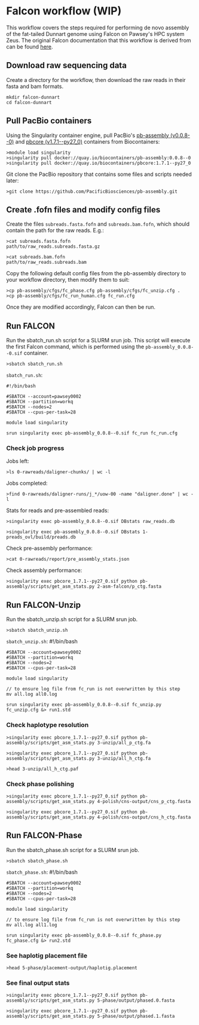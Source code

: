 # Falcon workflow (WIP)
This workflow covers the steps required for performing de novo assembly of the fat-tailed Dunnart genome using Falcon on Pawsey's HPC system Zeus. The original Falcon documentation that this workflow is derived from can be found [here](https://github.com/PacificBiosciences/pb-assembly#tutorial).

## Download raw sequencing data

Create a directory for the workflow, then download the raw reads in their fasta and bam formats.

    mkdir falcon-dunnart
    cd falcon-dunnart

## Pull PacBio containers

Using the Singularity container engine, pull PacBio's [pb-assembly (v0.0.8--0)](https://quay.io/repository/biocontainers/pb-assembly?tab=info) and [pbcore (v1.7.1--py27_0)](https://quay.io/repository/biocontainers/pbcore) containers from Biocontainers:

    >module load singularity
    >singularity pull docker://quay.io/biocontainers/pb-assembly:0.0.8--0
    >singularity pull docker://quay.io/biocontainers/pbcore:1.7.1--py27_0

Git clone the PacBio repository that contains some files and scripts needed later:

    >git clone https://github.com/PacificBiosciences/pb-assembly.git

## Create .fofn files and modify config files

Create the files `subreads.fasta.fofn` and `subreads.bam.fofn`, which should contain the path for the raw reads. E.g.:

    >cat subreads.fasta.fofn
    path/to/raw_reads.subreads.fasta.gz

    >cat subreads.bam.fofn
    path/to/raw_reads.subreads.bam

Copy the following default config files from the pb-assembly directory to your workflow directory, then modify them to suit:

    >cp pb-assembly/cfgs/fc_phase.cfg pb-assembly/cfgs/fc_unzip.cfg .
    >cp pb-assembly/cfgs/fc_run_human.cfg fc_run.cfg

Once they are modified accordingly, Falcon can then be run.

## Run FALCON

Run the sbatch_run.sh script for a SLURM srun job. This script will execute the first Falcon command, which is performed using the `pb-assembly_0.0.8--0.sif` container.

    >sbatch sbatch_run.sh

`sbatch_run.sh`:

    #!/bin/bash

    #SBATCH --account=pawsey0002
    #SBATCH --partition=workq
    #SBATCH --nodes=2
    #SBATCH --cpus-per-task=28

    module load singularity

    srun singularity exec pb-assembly_0.0.8--0.sif fc_run fc_run.cfg 
    

### Check job progress

Jobs left:
    
    >ls 0-rawreads/daligner-chunks/ | wc -l

Jobs completed:

    >find 0-rawreads/daligner-runs/j_*/uow-00 -name "daligner.done" | wc -l

Stats for reads and pre-assembled reads:

    >singularity exec pb-assembly_0.0.8--0.sif DBstats raw_reads.db

    >singularity exec pb-assembly_0.0.8--0.sif DBstats 1-preads_ovl/build/preads.db 

Check pre-assembly performance:

    >cat 0-rawreads/report/pre_assembly_stats.json

Check assembly performance:

    >singularity exec pbcore_1.7.1--py27_0.sif python pb-assembly/scripts/get_asm_stats.py 2-asm-falcon/p_ctg.fasta

## Run FALCON-Unzip

Run the sbatch_unzip.sh script for a SLURM srun job.

    >sbatch sbatch_unzip.sh

`sbatch_unzip.sh`:
#!/bin/bash

    #SBATCH --account=pawsey0002
    #SBATCH --partition=workq
    #SBATCH --nodes=2
    #SBATCH --cpus-per-task=28

    module load singularity

    // to ensure log file from fc_run is not overwritten by this step
    mv all.log all0.log

    srun singularity exec pb-assembly_0.0.8--0.sif fc_unzip.py fc_unzip.cfg &> run1.std

### Check haplotype resolution

    >singularity exec pbcore_1.7.1--py27_0.sif python pb-assembly/scripts/get_asm_stats.py 3-unzip/all_p_ctg.fa 

    >singularity exec pbcore_1.7.1--py27_0.sif python pb-assembly/scripts/get_asm_stats.py 3-unzip/all_h_ctg.fa

    >head 3-unzip/all_h_ctg.paf 

### Check phase polishing

    >singularity exec pbcore_1.7.1--py27_0.sif python pb-assembly/scripts/get_asm_stats.py 4-polish/cns-output/cns_p_ctg.fasta
   
    >singularity exec pbcore_1.7.1--py27_0.sif python pb-assembly/scripts/get_asm_stats.py 4-polish/cns-output/cns_h_ctg.fasta

## Run FALCON-Phase

Run the sbatch_phase.sh script for a SLURM srun job.

    >sbatch sbatch_phase.sh

`sbatch_phase.sh`:
#!/bin/bash

    #SBATCH --account=pawsey0002
    #SBATCH --partition=workq
    #SBATCH --nodes=2
    #SBATCH --cpus-per-task=28

    module load singularity

    // to ensure log file from fc_run is not overwritten by this step
    mv all.log all1.log

    srun singularity exec pb-assembly_0.0.8--0.sif fc_phase.py fc_phase.cfg &> run2.std

### See haplotig placement file
   
    >head 5-phase/placement-output/haplotig.placement

### See final output stats 

    >singularity exec pbcore_1.7.1--py27_0.sif python pb-assembly/scripts/get_asm_stats.py 5-phase/output/phased.0.fasta

    >singularity exec pbcore_1.7.1--py27_0.sif python pb-assembly/scripts/get_asm_stats.py 5-phase/output/phased.1.fasta 
